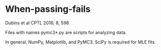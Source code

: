 # When-passing-fails
Dubins et al CPTL 2016; 8, 598

Files with names pymc3*.py are scripts for analyzing data.

In general, NumPy, Matplotlib, and PyMC3. SciPy is required for MLE fits.
